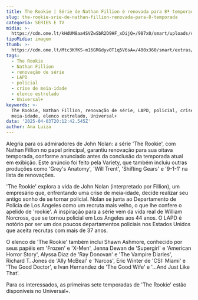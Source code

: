 ```yaml
---
title: The Rookie | Série de Nathan Fillion é renovada para 8ª temporada
slug: the-rookie-srie-de-nathan-fillion-renovada-para-8-temporada
categoria: SÉRIES E TV
midia: >-
  https://cdn.ome.lt/kHdUM8aa4SVZwSbR2D9HF_xDijQ=/987x0/smart/uploads/conteudo/fotos/the-rookie-renovada.png
tipoMidia: imagem
thumb: >-
  https://cdn.ome.lt/Mtc3KfKS-m16GRGdyv0T1q5V6sA=/480x360/smart/extras/conteudos/rookie.webp
tags:
  - The Rookie
  - Nathan Fillion
  - renovação de série
  - LAPD
  - policial
  - crise de meia-idade
  - elenco estrelado
  - Universal+
keywords: >-
  The Rookie, Nathan Fillion, renovação de série, LAPD, policial, crise de
  meia-idade, elenco estrelado, Universal+
data: '2025-04-03T20:12:42.545Z'
author: Ana Luiza
---
```


Alegria para os admiradores de John Nolan: a série 'The Rookie', com Nathan Fillion no papel principal, garantiu renovação para sua oitava temporada, conforme anunciado antes da conclusão da temporada atual em exibição. Este anúncio foi feito pela Variety, que também incluiu outras produções como 'Grey's Anatomy', 'Will Trent', 'Shifting Gears' e '9-1-1' na lista de renovações.

'The Rookie' explora a vida de John Nolan (interpretado por Fillion), um empresário que, enfrentando uma crise de meia-idade, decide realizar seu antigo sonho de se tornar policial. Nolan se junta ao Departamento de Polícia de Los Angeles como um recruta mais velho, o que lhe confere o apelido de 'rookie'. A inspiração para a série vem da vida real de William Norcross, que se tornou policial em Los Angeles aos 44 anos. O LAPD é notório por ser um dos poucos departamentos policiais nos Estados Unidos que aceita recrutas com mais de 37 anos.

O elenco de 'The Rookie' também inclui Shawn Ashmore, conhecido por seus papéis em 'Frozen' e 'X-Men', Jenna Dewan de 'Supergirl' e 'American Horror Story', Alyssa Diaz de 'Ray Donovan' e 'The Vampire Diaries', Richard T. Jones de 'Ally McBeal' e 'Narcos', Eric Winter de 'CSI: Miami' e 'The Good Doctor', e Ivan Hernandez de 'The Good Wife' e '...And Just Like That'.

Para os interessados, as primeiras sete temporadas de 'The Rookie' estão disponíveis no Universal+.
